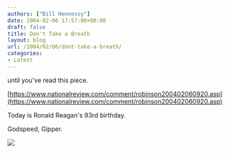 ```yaml
---
authors: ["Bill Hennessy"]
date: 2004-02-06 17:57:00+00:00
draft: false
title: Don't Take a Breath
layout: blog
url: /2004/02/06/dont-take-a-breath/
categories:
- Latest
---
```


until you've read this piece.

[https://www.nationalreview.com/comment/robinson200402060920.asp](https://www.nationalreview.com/comment/robinson200402060920.asp)

Today is Ronald Reagan's 93rd birthday.

Godspeed, Gipper.

![](https://blog.billhennessy.com/aggbug.aspx?PostID=770)

